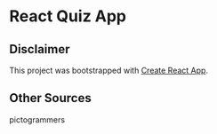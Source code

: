 # React Quiz App

## Disclaimer

This project was bootstrapped with [Create React App](https://github.com/facebook/create-react-app).

## Other Sources

pictogrammers
